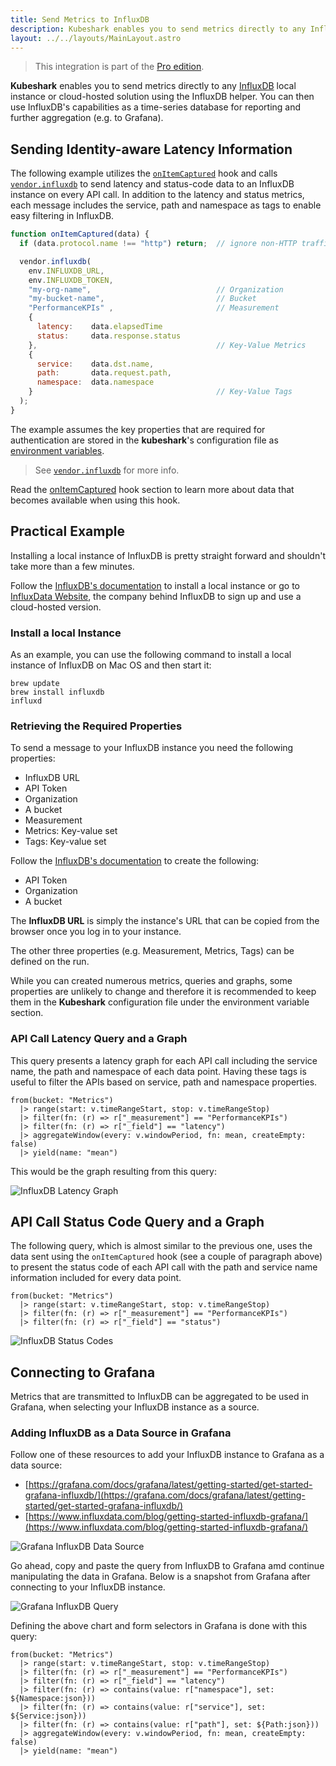 ```yaml
---
title: Send Metrics to InfluxDB
description: Kubeshark enables you to send metrics directly to any InfluxDB local instance or cloud-hosted solution using the InfluxDB helper. You can then use InfluxDB's capabilities as a time-series database for reporting and further aggregation (e.g. to Grafana).
layout: ../../layouts/MainLayout.astro
---
```

> This integration is part of the [Pro edition](https://kubeshark.co/pricing).

**Kubeshark** enables you to send metrics directly to any [InfluxDB](https://www.influxdata.com/) local instance or cloud-hosted solution using the InfluxDB helper. You can then use InfluxDB's capabilities as a time-series database for reporting and further aggregation (e.g. to Grafana).

## Sending Identity-aware Latency Information

The following example utilizes the [`onItemCaptured`](/en/automation_hooks#onitemcaptureddata-object) hook and calls [`vendor.influxdb`](/en/automation_helpers#vendorinfluxdburl-string-token-string-organization-string-bucket-string-measurement-string-data-object-tags-object) to send latency and status-code data to an InfluxDB instance on every API call. In addition to the latency and status metrics, each message includes the service, path and namespace as tags to enable easy filtering in InfluxDB.

```js
function onItemCaptured(data) {
  if (data.protocol.name !== "http") return;  // ignore non-HTTP traffic

  vendor.influxdb(
    env.INFLUXDB_URL,
    env.INFLUXDB_TOKEN,
    "my-org-name",                            // Organization
    "my-bucket-name",                         // Bucket
    "PerformanceKPIs" ,                       // Measurement
    {
      latency:    data.elapsedTime
      status:     data.response.status
    },                                        // Key-Value Metrics
    {
      service:    data.dst.name,
      path:       data.request.path,
      namespace:  data.namespace
    }                                         // Key-Value Tags
  );
}
```
The example assumes the key properties that are required for authentication are stored in the **kubeshark**'s configuration file as [environment variables](http://localhost:3000/en/config#scripts).

> See [`vendor.influxdb`](/en/automation_helpers#vendorinfluxdburl-string-token-string-organization-string-bucket-string-measurement-string-data-object-tags-object) for more info.

Read the [onItemCaptured](http://localhost:3000/en/automation_hooks#onitemcaptureddata-object) hook section to learn more about data that becomes available when using this hook.

## Practical Example

Installing a local instance of InfluxDB is pretty straight forward and shouldn't take more than a few minutes.

Follow the [InfluxDB's documentation](https://docs.influxdata.com/influxdb/v2.6/install/) to install a local instance or go to [InfluxData Website](https://www.influxdata.com/), the company behind InfluxDB to sign up and use a cloud-hosted version.

### Install a local Instance

As an example, you can use the following command to install a local instance of InfluxDB on Mac OS and then start it:

```shell
brew update
brew install influxdb
influxd
```
### Retrieving the Required Properties

To send a message to your InfluxDB instance you need the following properties:
- InfluxDB URL
- API Token
- Organization
- A bucket
- Measurement
- Metrics: Key-value set
- Tags: Key-value set

Follow the [InfluxDB's documentation](https://docs.influxdata.com/influxdb/v2.6/get-started/setup/) to create the following:
- API Token
- Organization
- A bucket

The **InfluxDB URL** is simply the instance's URL that can be copied from the browser once you log in to your instance.

The other three properties (e.g. Measurement, Metrics, Tags) can be defined on the run.

While you can created numerous metrics, queries and graphs, some properties are unlikely to change and therefore it is recommended to keep them in the **Kubeshark** configuration file under the environment variable section.

### API Call Latency Query and a Graph

This query presents a latency graph for each API call including the service name, the path and namespace of each data point. Having these tags is useful to filter the APIs based on service, path and namespace properties.

```shell
from(bucket: "Metrics")
  |> range(start: v.timeRangeStart, stop: v.timeRangeStop)
  |> filter(fn: (r) => r["_measurement"] == "PerformanceKPIs")
  |> filter(fn: (r) => r["_field"] == "latency")
  |> aggregateWindow(every: v.windowPeriod, fn: mean, createEmpty: false)
  |> yield(name: "mean")
```
This would be the graph resulting from this query:

![InfluxDB Latency Graph](/influx-latency.png)

## API Call Status Code Query and a Graph

The following query, which is almost similar to the previous one, uses the data sent using the `onItemCaptured` hook (see a couple of paragraph above) to present the status code of each API call with the path and service name information included for every data point.

```shell
from(bucket: "Metrics")
  |> range(start: v.timeRangeStart, stop: v.timeRangeStop)
  |> filter(fn: (r) => r["_measurement"] == "PerformanceKPIs")
  |> filter(fn: (r) => r["_field"] == "status")
```
![InfluxDB Status Codes](/influxdb-status-codes2.png)

## Connecting to Grafana

Metrics that are transmitted to InfluxDB can be aggregated to be used in Grafana, when selecting your InfluxDB instance as a source.

### Adding InfluxDB as a Data Source in Grafana

Follow one of these resources to add your InfluxDB instance to Grafana as a data source:

- [https://grafana.com/docs/grafana/latest/getting-started/get-started-grafana-influxdb/](https://grafana.com/docs/grafana/latest/getting-started/get-started-grafana-influxdb/)
- [https://www.influxdata.com/blog/getting-started-influxdb-grafana/](https://www.influxdata.com/blog/getting-started-influxdb-grafana/)

![Grafana InfluxDB Data Source](/grafana-influxdb-data-source.png)

Go ahead, copy and paste the query from InfluxDB to Grafana amd continue manipulating the data in Grafana. Below is a snapshot from Grafana after connecting to your InfluxDB instance.

![Grafana InfluxDB Query](/grafana-influxdb-export.png)

Defining the above chart and form selectors in Grafana is done with this query:

```shell
from(bucket: "Metrics")
  |> range(start: v.timeRangeStart, stop: v.timeRangeStop)
  |> filter(fn: (r) => r["_measurement"] == "PerformanceKPIs")
  |> filter(fn: (r) => r["_field"] == "latency")
  |> filter(fn: (r) => contains(value: r["namespace"], set: ${Namespace:json}))
  |> filter(fn: (r) => contains(value: r["service"], set: ${Service:json}))
  |> filter(fn: (r) => contains(value: r["path"], set: ${Path:json}))
  |> aggregateWindow(every: v.windowPeriod, fn: mean, createEmpty: false)
  |> yield(name: "mean")
```

